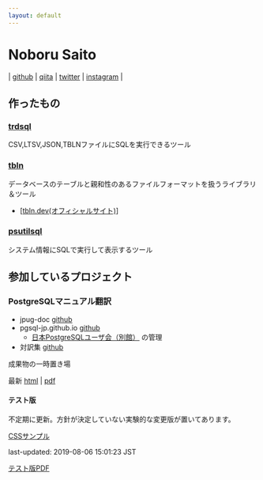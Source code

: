 ```yaml
---
layout: default
---
```


# Noboru Saito

| [github](https://github.com/noborus/) | [qiita](https://qiita.com/noborus) | [twitter](https://twitter.com/noborus) | [instagram](https://www.instagram.com/noborusai/) |

## 作ったもの

### [trdsql](https://github.com/noborus/trdsql)

CSV,LTSV,JSON,TBLNファイルにSQLを実行できるツール

### [tbln](https://github.com/noborus/tbln)

データベースのテーブルと親和性のあるファイルフォーマットを扱うライブラリ＆ツール

* [[tbln.dev(オフィシャルサイト)](https://tbln.dev/)]

### [psutilsql](https://github.com/noborus/psutilsql)

システム情報にSQLで実行して表示するツール

## 参加しているプロジェクト

### PostgreSQLマニュアル翻訳

* jpug-doc [github](https://github.com/pgsql-jp/jpug-doc)
* pgsql-jp.github.io [github](https://github.com/pgsql-jp/pgsql-jp.github.io)
    * [日本PostgreSQLユーザ会（別館）](https://pgsql-jp.github.io/) の管理
* 対訳集 [github](https://github.com/pgsql-jp/taiyaku)

成果物の一時置き場

最新 [html](current/html) | [pdf](current/postgres-A4.pdf)

#### テスト版

不定期に更新。方針が決定していない実験的な変更版が置いてあります。

[CSSサンプル](css/html)

last-updated: 2019-08-06 15:01:23 JST

[テスト版PDF](test/postgres-A4.pdf)

